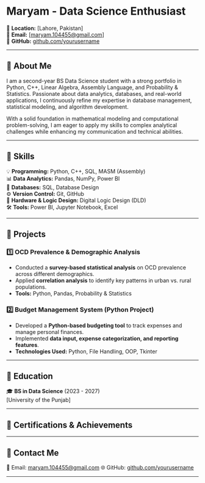 # Maryam - Data Science Enthusiast  

📍 **Location:** [Lahore, Pakistan]  
📧 **Email:** [maryam.104455@gmail.com]  
🔗 **GitHub:** [github.com/yourusername](https://github.com/Maryam4450)  

---

## 🔹 About Me  
I am a second-year BS Data Science student with a strong portfolio in Python, C++, Linear Algebra, Assembly Language, and Probability & Statistics. Passionate about data analytics, databases, and real-world applications, I continuously refine my expertise in database management, statistical modeling, and algorithm development.

With a solid foundation in mathematical modeling and computational problem-solving, I am eager to apply my skills to complex analytical challenges while enhancing my communication and technical abilities.  

---

## 🔹 Skills  
💡 **Programming:** Python, C++, SQL, MASM (Assembly)  
📊 **Data Analytics:** Pandas, NumPy, Power BI  
📂 **Databases:** SQL, Database Design  
⚙️ **Version Control:** Git, GitHub  
🔌 **Hardware & Logic Design:** Digital Logic Design (DLD)  
🛠 **Tools:** Power BI, Jupyter Notebook, Excel 

---

## 🔹 Projects  

### **1️⃣ OCD Prevalence & Demographic Analysis**  
- Conducted a **survey-based statistical analysis** on OCD prevalence across different demographics.  
- Applied **correlation analysis** to identify key patterns in urban vs. rural populations.  
- **Tools:** Python, Pandas, Probability & Statistics  

### **2️⃣ Budget Management System (Python Project)**  
- Developed a **Python-based budgeting tool** to track expenses and manage personal finances.  
- Implemented **data input, expense categorization, and reporting features**.  
- **Technologies Used:** Python, File Handling, OOP, Tkinter 

 

---

## 🔹 Education  
🎓 **BS in Data Science** (2023 - 2027)  
[University of  the Punjab]  

---

## 🔹 Certifications & Achievements  


---

## 🔹 Contact Me  
📧 Email: maryam.104455@gmail.com 
🌐 GitHub: [github.com/yourusername](https://github.com/Maryam4450)  
 

---

